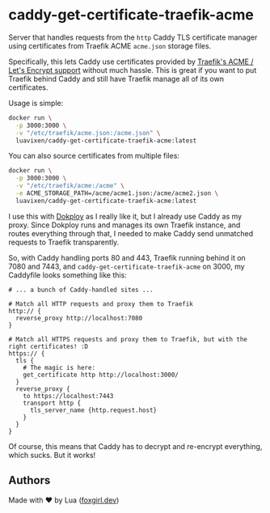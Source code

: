 # caddy-get-certificate-traefik-acme
Server that handles requests from the `http` Caddy TLS certificate manager using certificates from Traefik ACME `acme.json` storage files.

Specifically, this lets Caddy use certificates provided by [Traefik's ACME / Let's Encrypt support](https://doc.traefik.io/traefik/https/acme/) without much hassle.
This is great if you want to put Traefik behind Caddy and still have Traefik manage all of its own certificates.

Usage is simple:
```sh
docker run \
  -p 3000:3000 \
  -v "/etc/traefik/acme.json:/acme.json" \
  luavixen/caddy-get-certificate-traefik-acme:latest
```
You can also source certificates from multiple files:
```sh
docker run \
  -p 3000:3000 \
  -v "/etc/traefik/acme:/acme" \
  -e ACME_STORAGE_PATH=/acme/acme1.json:/acme/acme2.json \
  luavixen/caddy-get-certificate-traefik-acme:latest
```

I use this with [Dokploy](https://dokploy.com/) as I really like it, but I already use Caddy as my proxy.
Since Dokploy runs and manages its own Traefik instance, and routes everything through that, I needed to make Caddy send unmatched requests to Traefik transparently.

So, with Caddy handling ports 80 and 443, Traefik running behind it on 7080 and 7443, and `caddy-get-certificate-traefik-acme` on 3000, my Caddyfile looks something like this:
```caddyfile
# ... a bunch of Caddy-handled sites ...

# Match all HTTP requests and proxy them to Traefik
http:// {
  reverse_proxy http://localhost:7080
}

# Match all HTTPS requests and proxy them to Traefik, but with the right certificates! :D
https:// {
  tls {
    # The magic is here:
    get_certificate http http://localhost:3000/
  }
  reverse_proxy {
    to https://localhost:7443
    transport http {
      tls_server_name {http.request.host}
    }
  }
}
```

Of course, this means that Caddy has to decrypt and re-encrypt everything, which sucks. But it works!

## Authors
Made with ❤ by Lua ([foxgirl.dev](https://foxgirl.dev/))
